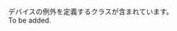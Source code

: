 <Namespace Name="Microsoft.Azure.Devices.Common.Exceptions">
  <Docs>
    <summary>デバイスの例外を定義するクラスが含まれています。</summary> 
    <remarks>To be added.</remarks>
  </Docs>
</Namespace>
